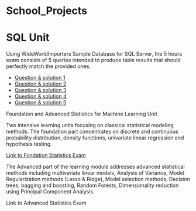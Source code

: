 # School_Projects

# SQL Unit
Using WideWorldImporters Sample Database for SQL Server, the 5 hours exam consists of 5 queries intended to produce table results that should perfectly match the provided ones. 

* [Question & solution 1](https://github.com/JLBT10/School_Projects/blob/main/SQL%20EXAM%20-%20Jean-Luc%20BOA%20THIEMELE%20/QUESTION%201.txt)
* [Question & solution 2](https://github.com/JLBT10/School_Projects/blob/main/SQL%20EXAM%20-%20Jean-Luc%20BOA%20THIEMELE%20/QUESTION%202.txt)
* [Question & solution 3](https://github.com/JLBT10/School_Projects/blob/main/SQL%20EXAM%20-%20Jean-Luc%20BOA%20THIEMELE%20/QUESTION%203.txt)
* [Question & solution 4](https://github.com/JLBT10/School_Projects/blob/main/SQL%20EXAM%20-%20Jean-Luc%20BOA%20THIEMELE%20/QUESTION%204.txt)
* [Question & solution 5](https://github.com/JLBT10/School_Projects/blob/main/SQL%20EXAM%20-%20Jean-Luc%20BOA%20THIEMELE%20/QUESTION%205.txt)

Foundation and Advanced Statistics for Machine Learning Unit

Two intensive learning units focusing on classical statistical modeling methods. The foundation part concentrates on discrete and continuous probability distribution, density functions, univariate linear regression and hypothesis testing.

[Link to Fondation Statistics Exam](https://github.com/JLBT10/School_Projects/blob/main/FSML%20EXAM.pdf)

The Advanced part of the learning module addresses advanced statistical methods including multivariate linear models, Analysis of Variance, Model Regularization methods (Lasso & Ridge), Model selection methods, Decision trees, bagging and boosting, Random Forests, Dimensionality reduction using Principal Component Analysis.

Link to Advanced Statistics Exam
